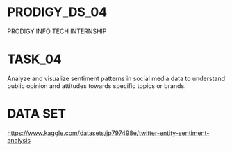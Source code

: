 # PRODIGY_DS_04

PRODIGY INFO TECH INTERNSHIP

# TASK_04
Analyze and visualize sentiment patterns in social media data to understand public opinion and attitudes towards specific topics or brands.

# DATA SET
https://www.kaggle.com/datasets/jp797498e/twitter-entity-sentiment-analysis
